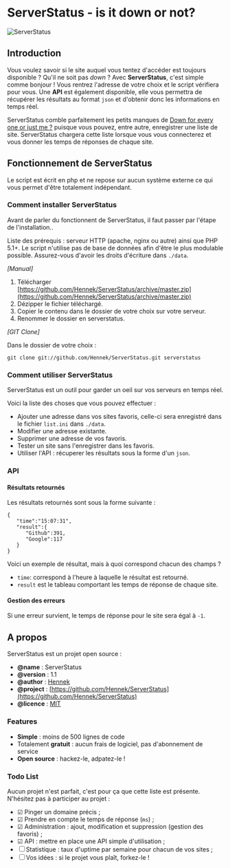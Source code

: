 # ServerStatus - is it down or not?

![ServerStatus](https://raw.github.com/Hennek/ServerStatus/master/static/img/serverstatusx128.png)

## Introduction

Vous voulez savoir si le site auquel vous tentez d'accéder est toujours disponible ? Qu'il ne soit pas *down* ? Avec **ServerStatus**, c'est simple comme bonjour ! Vous rentrez l'adresse de votre choix et le script vérifiera pour vous. Une **API** est également disponible, elle vous permettra de récupérer les résultats au format `json` et d'obtenir donc les informations en temps réel.

ServerStatus comble parfaitement les petits manques de [Down for every one or just me ?](http://www.downforeveryoneorjustme.com/) puisque vous pouvez, entre autre, enregistrer une liste de site. ServerStatus chargera cette liste lorsque vous vous connecterez et vous donner les temps de réponses de chaque site.

## Fonctionnement de ServerStatus

Le script est écrit en php et ne repose sur aucun système externe ce qui vous permet d'être totalement indépendant.

### Comment installer ServerStatus

Avant de parler du fonctionnent de ServerStatus, il faut passer par l'étape de l'installation..

Liste des prérequis : serveur HTTP (apache, nginx ou autre) ainsi que PHP 5.1+. Le script n'utilise pas de base de données afin d'être le plus modulable possible. Assurez-vous d'avoir les droits d'écriture dans `./data`.

*[Manual]*

1. Télécharger [https://github.com/Hennek/ServerStatus/archive/master.zip](https://github.com/Hennek/ServerStatus/archive/master.zip)
2. Dézipper le fichier téléchargé.
3. Copier le contenu dans le dossier de votre choix sur votre serveur.
4. Renommer le dossier en serverstatus.

*[GIT Clone]*

Dans le dossier de votre choix :

`git clone git://github.com/Hennek/ServerStatus.git serverstatus`


### Comment utiliser ServerStatus

ServerStatus est un outil pour garder un oeil sur vos serveurs en temps réel.

Voici la liste des choses que vous pouvez effectuer :

* Ajouter une adresse dans vos sites favoris, celle-ci sera enregistré dans le fichier `list.ini` dans `./data`.
* Modifier une adresse existante.
* Supprimer une adresse de vos favoris.
* Tester un site sans l'enregistrer dans les favoris.
* Utiliser l'API : récuperer les résultats sous la forme d'un `json`.

### API

#### Résultats retournés

Les résultats retournés sont sous la forme suivante :

    {
	   "time":"15:07:31",
	   "result":{
	      "Github":391,
	      "Google":117
	   }
	}

Voici un exemple de résultat, mais à quoi correspond chacun des champs ?

* `time`: correspond à l'heure à laquelle le résultat est retourné.
* `result` est le tableau comportant les temps de réponse de chaque site.

#### Gestion des erreurs

Si une erreur survient, le temps de réponse pour le site sera égal à `-1`.

## A propos

ServerStatus est un projet open source :

 * **@name** : ServerStatus
 * **@version** : 1.1
 * **@author** : [Hennek](https://twitter.com/Hennek_)
 * **@project** : [https://github.com/Hennek/ServerStatus](https://github.com/Hennek/ServerStatus)
 * **@licence** : [MIT](https://github.com/hennek/serverstatus/blob/master/LICENCE)

### Features

* **Simple** : moins de 500 lignes de code
* Totalement **gratuit** : aucun frais de logiciel, pas d'abonnement de service
* **Open source** : hackez-le, adpatez-le !

### Todo List

Aucun projet n'est parfait, c'est pour ça que cette liste est présente. N'hésitez pas à participer au projet :

* ☑ Pinger un domaine précis ;
* ☑ Prendre en compte le temps de réponse (`ms`) ;
* ☑ Administration : ajout, modification et suppression (gestion des favoris) ;
* ☑ API : mettre en place une API simple d'utilisation ; 
* ☐ Statistique : taux d'uptime par semaine pour chacun de vos sites ;
* ☐ Vos idées : si le projet vous plaît, forkez-le !
